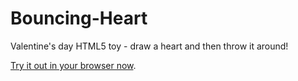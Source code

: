 # Bouncing-Heart
Valentine's day HTML5 toy - draw a heart and then throw it around! 

[Try it out in your browser now][1].

[1]: http://rawgit.com/harpocrates/Bouncing-Heart/master/Bouncing%20Heart.html "Bouncing Heart"
